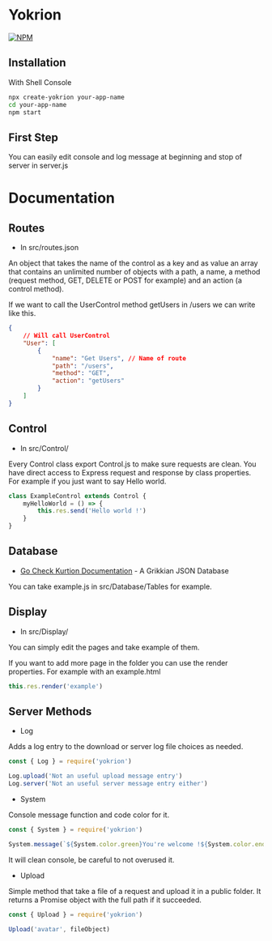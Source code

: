 # Yokrion

[![NPM](https://nodei.co/npm/yokrion.png?downloads=true&downloadRank=true&stars=true)](https://nodei.co/npm/yokrion/)

## Installation
With Shell Console

```sh
npx create-yokrion your-app-name
cd your-app-name
npm start
```

## First Step

You can easily edit console and log message at beginning and stop of server in server.js 

# Documentation

## Routes

- In src/routes.json

An object that takes the name of the control as a key and as value an array that contains an unlimited number of objects with a path, a name, a method (request method, GET, DELETE or POST for example) and an action (a control method).

If we want to call the UserControl method getUsers in /users we can write like this.

```json
{
    // Will call UserControl 
    "User": [
        {
            "name": "Get Users", // Name of route
            "path": "/users",
            "method": "GET",
            "action": "getUsers"
        }
    ]
}
```

## Control

- In src/Control/

Every Control class export Control.js to make sure requests are clean.
You have direct access to Express request and response by class properties.
For example if you just want to say Hello world.

```js
class ExampleControl extends Control {
    myHelloWorld = () => {
        this.res.send('Hello world !')
    }
}
```

## Database

- [Go Check Kurtion Documentation](https://www.npmjs.com/package/kurtion) - A Grikkian JSON Database 

You can take example.js in src/Database/Tables for example.

## Display

- In src/Display/

You can simply edit the pages and take example of them.

If you want to add more page in the folder you can use the render properties.
For example with an example.html
```js
this.res.render('example')
```

## Server Methods

- Log

Adds a log entry to the download or server log file choices as needed.
```js
const { Log } = require('yokrion')

Log.upload('Not an useful upload message entry')
Log.server('Not an useful server message entry either')
```

- System

Console message function and code color for it.
```js
const { System } = require('yokrion')

System.message(`${System.color.green}You're welcome !${System.color.end}`)

```
It will clean console, be careful to not overused it.

- Upload

Simple method that take a file of a request and upload it in a public folder.
It returns a Promise object with the full path if it succeeded.

```js
const { Upload } = require('yokrion')

Upload('avatar', fileObject)
```